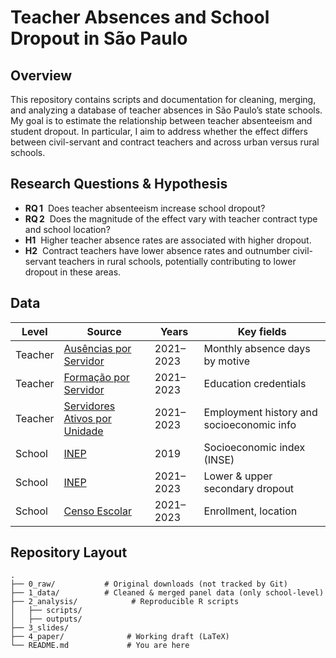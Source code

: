 # Teacher Absences and School Dropout in São Paulo

## Overview

This repository contains scripts and documentation for cleaning, merging, and analyzing a database of teacher absences in São Paulo’s state schools. My goal is to estimate the relationship between teacher absenteeism and student dropout. In particular, I aim to address whether the effect differs between civil-servant and contract teachers and across urban versus rural schools.

## Research Questions & Hypothesis

* **RQ 1**  Does teacher absenteeism increase school dropout?
* **RQ 2**  Does the magnitude of the effect vary with teacher contract type and school location?
* **H1**  Higher teacher absence rates are associated with higher dropout. 
* **H2**  Contract teachers have lower absence rates and outnumber civil-servant teachers in rural schools, potentially contributing to lower dropout in these areas.

## Data

| Level   | Source                                                                                                                        | Years     | Key fields                                |
| ------- | ----------------------------------------------------------------------------------------------------------------------------- | --------- | ----------------------------------------- |
| Teacher | [Ausências por Servidor](https://dados.educacao.sp.gov.br/dataset/aus%C3%AAncias-por-servidor)                                | 2021–2023 | Monthly absence days by motive            |
| Teacher | [Formação por Servidor](https://dados.educacao.sp.gov.br/dataset/forma%C3%A7%C3%A3o-por-servidor)                             | 2021–2023 | Education credentials                     |
| Teacher | [Servidores Ativos por Unidade](https://dados.educacao.sp.gov.br/dataset/servidores-ativos-por-unidade)                       | 2021–2023 | Employment history and socioeconomic info |
| School  | [INEP](https://www.gov.br/inep/pt-br/acesso-a-informacao/dados-abertos/indicadores-educacionais/nivel-socioeconomico)         | 2019      | Socioeconomic index (INSE)                |
| School  | [INEP](https://www.gov.br/inep/pt-br/acesso-a-informacao/dados-abertos/indicadores-educacionais/taxas-de-rendimento-escolar)  | 2021–2023 | Lower & upper secondary dropout           |
| School  | [Censo Escolar](https://www.gov.br/inep/pt-br/areas-de-atuacao/pesquisas-estatisticas-e-indicadores/censo-escolar/resultados) | 2021–2023 | Enrollment, location                      |

## Repository Layout

```
.
├── 0_raw/           # Original downloads (not tracked by Git)
├── 1_data/          # Cleaned & merged panel data (only school-level)
├── 2_analysis/            # Reproducible R scripts
│   ├── scripts/
│   ├── outputs/
├── 3_slides/
├── 4_paper/              # Working draft (LaTeX)
└── README.md             # You are here
```
